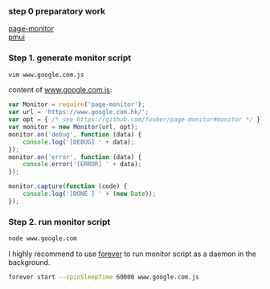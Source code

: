 ### step 0 preparatory work

[page-monitor](https://github.com/nodejs-xx/page-monitor)   
[pmui](https://github.com/nodejs-xx/pmui)



### Step 1. generate monitor script

```bash
vim www.google.com.js
```

content of www.google.com.js:

```javascript
var Monitor = require('page-monitor');
var url = 'https://www.google.com.hk/';
var opt = { /* see https://github.com/fouber/page-monitor#monitor */ };
var monitor = new Monitor(url, opt);
monitor.on('debug', function (data) {
    console.log('[DEBUG] ' + data);
});
monitor.on('error', function (data) {
    console.error('[ERROR] ' + data);
});

monitor.capture(function (code) {
    console.log('[DONE ] ' + (new Date));
});
```

### Step 2. run monitor script

```bash
node www.google.com
```

I highly recommend to use [forever](https://github.com/nodejitsu/forever) to run monitor script as a daemon in the background.

```bash
forever start --spinSleepTime 60000 www.google.com.js
```

